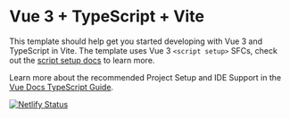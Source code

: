 # Vue 3 + TypeScript + Vite

This template should help get you started developing with Vue 3 and TypeScript in Vite. The template uses Vue 3 `<script setup>` SFCs, check out the [script setup docs](https://v3.vuejs.org/api/sfc-script-setup.html#sfc-script-setup) to learn more.

Learn more about the recommended Project Setup and IDE Support in the [Vue Docs TypeScript Guide](https://vuejs.org/guide/typescript/overview.html#project-setup).

[![Netlify Status](https://api.netlify.com/api/v1/badges/89142235-bde3-4c73-90c4-0a1a9f8c072d/deploy-status)](https://app.netlify.com/sites/dmique/deploys)
